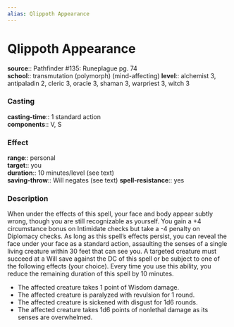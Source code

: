 ```yaml
---
alias: Qlippoth Appearance
---
```


# Qlippoth Appearance 

**source**:: Pathfinder \#135: Runeplague pg. 74  
**school**:: transmutation (polymorph) (mind-affecting)
**level**:: alchemist 3, antipaladin 2, cleric 3, oracle 3, shaman 3, warpriest 3, witch 3

### Casting 

**casting-time**:: 1 standard action  
**components**:: V, S

### Effect 

**range**:: personal  
**target**:: you  
**duration**:: 10 minutes/level (see text)  
**saving-throw**:: Will negates (see text)
**spell-resistance**:: yes

### Description 

When under the effects of this spell, your face and body appear subtly wrong, though you are still recognizable as yourself. You gain a +4 circumstance bonus on Intimidate checks but take a -4 penalty on Diplomacy checks. As long as this spell’s effects persist, you can reveal the face under your face as a standard action, assaulting the senses of a single living creature within 30 feet that can see you. A targeted creature must succeed at a Will save against the DC of this spell or be subject to one of the following effects (your choice). Every time you use this ability, you reduce the remaining duration of this spell by 10 minutes.

-   The affected creature takes 1 point of Wisdom damage.
-   The affected creature is paralyzed with revulsion for 1 round.
-   The affected creature is sickened with disgust for 1d6 rounds.
-   The affected creature takes 1d6 points of nonlethal damage as its senses are overwhelmed.
